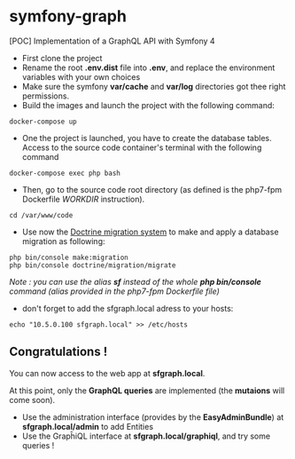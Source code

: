 # symfony-graph
[POC] Implementation of a GraphQL API with Symfony 4

* First clone the project
* Rename the root **.env.dist** file into **.env**, and replace the environment variables with your own choices
* Make sure the symfony **var/cache** and **var/log** directories got thee right permissions.
* Build the images and launch the project with the following command: 
~~~
docker-compose up
~~~
* One the project is launched, you have to create the database tables. Access to the source code container's terminal with the following command
~~~
docker-compose exec php bash
~~~
* Then, go to the source code root directory (as defined is the php7-fpm Dockerfile *WORKDIR* instruction).
~~~
cd /var/www/code
~~~
* Use now the [Doctrine migration system](https://symfony.com/doc/current/doctrine.html) to make and apply a database migration as following:
~~~
php bin/console make:migration
php bin/console doctrine/migration/migrate
~~~
*Note : you can use the alias **sf** instead of the whole **php bin/console** command (alias provided in the php7-fpm Dockerfile file)*
* don't forget to add the sfgraph.local adress to your hosts:
~~~
echo "10.5.0.100 sfgraph.local" >> /etc/hosts
~~~

## Congratulations !

You can now access to the web app at **sfgraph.local**.

At this point, only the **GraphQL queries** are implemented (the **mutaions** will come soon).

* Use the administration interface (provides by the **EasyAdminBundle**) at **sfgraph.local/admin** to add Entities
* Use the GrapĥiQL interface at **sfgraph.local/graphiql**, and try some queries !



